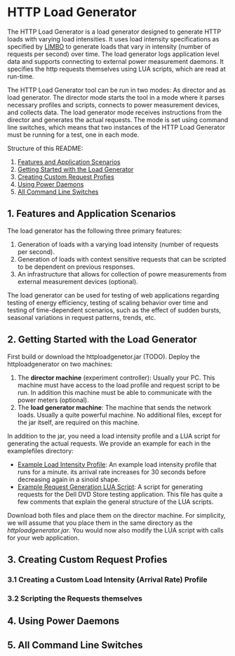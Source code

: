 # HTTP Load Generator

The HTTP Load Generator is a load generator designed to generate HTTP loads with varying load intensities. It uses load intensity specifications as specified by [LIMBO](http://descartes.tools/limbo) to generate loads that vary in intensity (number of requests per second) over time. The load generator logs application level data and supports connecting to external power measurement daemons. It specifies the http requests themselves using LUA scripts, which are read at run-time.

The HTTP Load Generator tool can be run in two modes: As director and as load generator. The director mode starts the tool in a mode where it parses necessary profiles and scripts, connects to power measurement devices, and collects data. The load generator mode receives instructions from the director and generates the actual requests. The mode is set using command line switches, which means that two instances of the HTTP Load Generator must be running for a test, one in each mode.

Structure of this README:
1. [Features and Application Scenarios](#Features-and-Application-Scenarios)
2. [Getting Started with the Load Generator](#Getting-Started-with-the-Load-Generator)
3. [Creating Custom Request Profies](#Creating-Custom-Request-Profies)
4. [Using Power Daemons](#Using-Power-Daemons)
5. [All Command Line Switches](#All-Command-Line-Switches)

## 1. Features and Application Scenarios

The load generator has the following three primary features:
1. Generation of loads with a varying load intensity (number of requests per second).
2. Generation of loads with context sensitive requests that can be scripted to be dependent on previous responses.
3. An infrastructure that allows for collection of powre measurements from external measurement devices (optional).

The load generator can be used for testing of web applications regarding testing of energy efficiency, testing of scaling behavior over time and testing of time-dependent scenarios, such as the effect of sudden bursts, seasonal variations in request patterns, trends, etc.

## 2. Getting Started with the Load Generator

First build or download the httploadgenetor.jar (TODO). Deploy the httploadgenerator on two machines:
1. The **director machine** (experiment controller): Usually your PC. This machine must have access to the load profile and request script to be run. In addition this machine must be able to communicate with the power meters (optional).
2. The **load generator machine**: The machine that sends the network loads. Usually a quite powerful machine. No additional files, except for the jar itself, are required on this machine.

In addition to the jar, you need a load intensity profile and a LUA script for generating the actual requests. We provide an example for each in the examplefiles directory:
* [Example Load Intensity Profile](HTTP-Load-Generator/examplefiles/curveArrivalRates.csv): An example load intensity profile that runs for a minute. its arrival rate increases for 30 seconds before decreasing again in a sinoid shape.
* [Example Request Generation LUA Script](HTTP-Load-Generator/examplefiles/http_calls_dvd.lua): A script for generating requests for the Dell DVD Store testing application. This file has quite a few comments that explain the general structure of the LUA scripts.

Download both files and place them on the director machine. For simplicity, we will assume that you place them in the same directory as the _httploadgenerator.jar_. You would now also modify the LUA script with calls for your web application.

## 3. Creating Custom Request Profies

### 3.1 Creating a Custom Load Intensity (Arrival Rate) Profile

### 3.2 Scripting the Requests themselves

## 4. Using Power Daemons

## 5. All Command Line Switches
